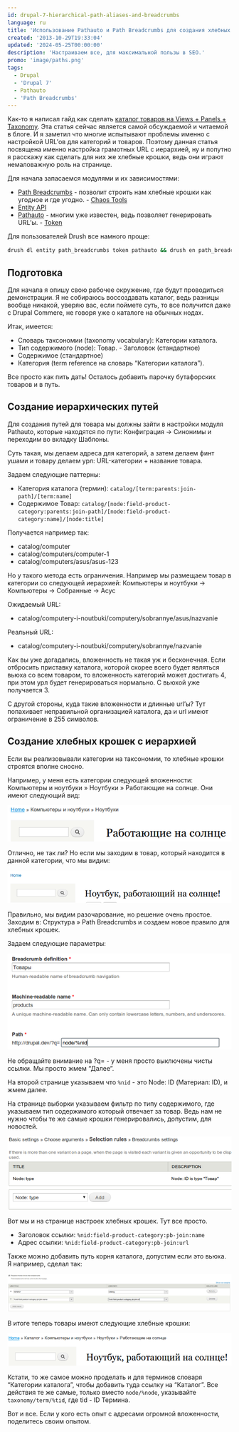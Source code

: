 ```yaml
---
id: drupal-7-hierarchical-path-aliases-and-breadcrumbs
language: ru
title: 'Использование Pathauto и Path Breadcrumbs для создания хлебных крошек и ЧПУ с иерархией в Drupal 7'
created: '2013-10-29T19:33:04'
updated: '2024-05-25T00:00:00'
description: 'Настраиваем все, для максимальной пользы в SEO.'
promo: 'image/paths.png'
tags:
  - Drupal
  - 'Drupal 7'
  - Pathauto
  - 'Path Breadcrumbs'
---
```


Как-то я написал гайд как
сделать [каталог товаров на Views + Panels + Taxonomy][drupal-7-creating-catalog-with-taxonomy-views-and-panels].
Эта статья сейчас является самой обсуждаемой и читаемой в блоге. И я заметил что
многие испытывают проблемы именно с настройкой URL’ов для категорий и товаров.
Поэтому данная статья посвящена именно настройка грамотных URL с иерархией, ну и
попутно я расскажу как сделать для них же хлебные крошки, ведь
они играют немаловажную роль на странице.

Для начала запасаемся модулями и их зависимостями:

- [Path Breadcrumbs](https://drupal.org/project/path_breadcrumbs) - позволит
  строить нам хлебные крошки как угодное и где
  угодно. - [Chaos Tools](http://drupal.org/project/ctools)
- [Entity API](http://drupal.org/project/entity)
- [Pathauto](https://drupal.org/project/pathauto) - многим уже известен, ведь
  позволяет генерировать URL’ы. - [Token](https://drupal.org/project/token)

Для пользователей Drush все намного проще:

```bash
drush dl entity path_breadcrumbs token pathauto && drush en path_breadcrumbs_ui pathauto -y
```

## Подготовка

Для начала я опишу свою рабочее окружение, где будут проводиться демонстрации. Я
не собираюсь воссоздавать каталог, ведь разницы вообще никакой, уверяю вас, если
поймете суть, то все получится даже с Drupal Commere, не говоря уже о каталоге
на обычных нодах.

Итак, имеется:

- Словарь таксономии (taxonomy vocabulary): Категории каталога.
- Тип содержимого (node): Товар. - Заголовок (стандартное)
- Содержимое (стандартное)
- Категория (term reference на словарь “Категории каталога”).

Все просто как пить дать! Осталось добавить парочку бутафорских товаров и в
путь.

## Создание иерархических путей

Для создания путей для товара мы должны зайти в настройки модуля Pathauto,
которые находятся по пути: Конфиграция -> Синонимы и переходим во вкладку
Шаблоны.

Суть такая, мы делаем адреса для категорий, а затем делаем финт ушами и товару
делаем урл: URL-категории + название товара.

Задаем следующие паттерны:

- Категория каталога (термин): `catalog/[term:parents:join-path]/[term:name]`
- Содержимое
  Товар: `catalog/[node:field-product-category:parents:join-path]/[node:field-product-category:name]/[node:title]`

Получается например так:

- catalog/computer
- catalog/computers/computer-1
- catalog/computers/asus/asus-123

Но у такого метода есть ограничения. Например мы размещаем товар в категории со
следующей иерархией: Компьютеры и ноутбуки -> Компьютеры -> Собранные -> Асус

Ожидаемый URL:

- catalog/computery-i-noutbuki/computery/sobrannye/asus/nazvanie

Реальный URL:

- catalog/computery-i-noutbuki/computery/sobrannye/nazvanie

Как вы уже догадались, вложенность не такая уж и бесконечная. Если отбросить
приставку каталога, которой скорее всего будет являться вьюха со всем товаром,
то вложенность категорий может достигать 4, при этом урл будет генерироваться
нормально. С вьюхой уже получается 3.

С другой стороны, куда такие вложенности и длинные url’ы? Тут попахивает
неправильной организацией каталога, да и url имеют ограничение в 255 символов.

## Создание хлебных крошек с иерархией

Если вы реализовывали категории на таксономии, то хлебные крошки строятся вполне
сносно.

Например, у меня есть категории следующей вложенности: Компьютеры и ноутбуки »
Ноутбуки » Работающие на солнце. Они имеют следующий вид:

![Автоматически сгенерированные крошки для таксономии](image/1.png)

Отлично, не так ли? Но если мы заходим в товар, который находится в данной
категории, что мы видим:

![А вот ноды не учитывают категорий](image/2.png)

Правильно, мы видим разочарование, но решение очень простое. Заходим в:
Структура » Path Breadcrumbs и создаем новое правило для хлебных крошек.

Задаем следующие параметры:

![Первоначальные настройки](image/3.png)

Не обращайте внимание на ?q= - у меня просто выключены чисты ссылки. Мы просто
жмем “Далее”.

На второй странице указываем что `%nid` - это Node: ID (Материал: ID), и жмем
далее.

На странице выборки указываем фильтр по типу содержимого, где указываем тип
содержимого который отвечает за товар. Ведь нам не нужно чтобы те же самые
крошки генерировались, допустим, для новостей.

![Фильтруем по типу содержимого](image/4.png)

Вот мы и на странице настроек хлебных крошек. Тут все просто.

- Заголовок ссылки: `%nid:field-product-category:pb-join:name`
- Адрес ссылки: `%nid:field-product-category:pb-join:url`

Также можно добавить путь корня каталога, допустим если это вьюха. Я например,
сделал так:

![Дополнительный пункт на вьюху](image/5.png)

В итоге теперь товары имеют следующие хлебные крошки:

![Товар теперь имеет хлебные крошки!](image/6.png)

Кстати, то же самое можно проделать и для терминов словаря “Категории каталога”,
чтобы добавить туда ссылку на “Каталог”. Все действия те же самые, только
вместо `node/%node`, указывайте `taxonomy/term/%tid`, где tid - ID Термина.

Вот и все. Если у кого есть опыт с адресами огромной вложенности, поделитесь
своим опытом.

[drupal-7-creating-catalog-with-taxonomy-views-and-panels]: ../../../../2013/03/24/drupal-7-creating-catalog-with-taxonomy-views-and-panels/index.ru.md
